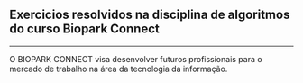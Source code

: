 

<h2> Exercicios resolvidos na disciplina de algoritmos do curso Biopark Connect </h2>
<hr>

O BIOPARK CONNECT visa desenvolver futuros profissionais para o mercado de trabalho na área da tecnologia da informação.

